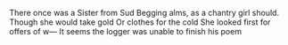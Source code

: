 There once was a Sister from Sud
Begging alms, as a chantry girl should.
Though she would take gold
Or clothes for the cold
She looked first for offers of w—
It seems the logger was unable to finish his poem